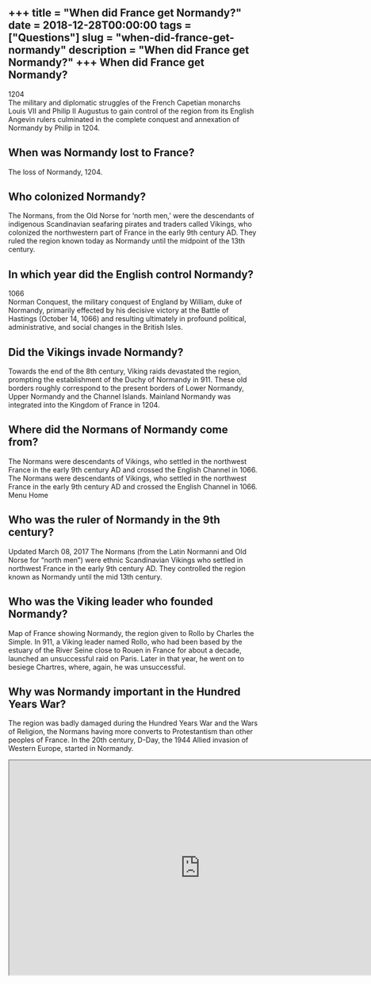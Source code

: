+++
title = "When did France get Normandy?"
date = 2018-12-28T00:00:00
tags = ["Questions"]
slug = "when-did-france-get-normandy"
description = "When did France get Normandy?"
+++
When did France get Normandy?
-----------------------------

1204  
The military and diplomatic struggles of the French Capetian monarchs Louis VII and Philip II Augustus to gain control of the region from its English Angevin rulers culminated in the complete conquest and annexation of Normandy by Philip in 1204.

When was Normandy lost to France?
---------------------------------

The loss of Normandy, 1204.

Who colonized Normandy?
-----------------------

The Normans, from the Old Norse for ‘north men,’ were the descendants of indigenous Scandinavian seafaring pirates and traders called Vikings, who colonized the northwestern part of France in the early 9th century AD. They ruled the region known today as Normandy until the midpoint of the 13th century.

In which year did the English control Normandy?
-----------------------------------------------

1066  
Norman Conquest, the military conquest of England by William, duke of Normandy, primarily effected by his decisive victory at the Battle of Hastings (October 14, 1066) and resulting ultimately in profound political, administrative, and social changes in the British Isles.

Did the Vikings invade Normandy?
--------------------------------

Towards the end of the 8th century, Viking raids devastated the region, prompting the establishment of the Duchy of Normandy in 911. These old borders roughly correspond to the present borders of Lower Normandy, Upper Normandy and the Channel Islands. Mainland Normandy was integrated into the Kingdom of France in 1204.

Where did the Normans of Normandy come from?
--------------------------------------------

The Normans were descendants of Vikings, who settled in the northwest France in the early 9th century AD and crossed the English Channel in 1066. The Normans were descendants of Vikings, who settled in the northwest France in the early 9th century AD and crossed the English Channel in 1066. Menu Home

Who was the ruler of Normandy in the 9th century?
-------------------------------------------------

Updated March 08, 2017 The Normans (from the Latin Normanni and Old Norse for “north men”) were ethnic Scandinavian Vikings who settled in northwest France in the early 9th century AD. They controlled the region known as Normandy until the mid 13th century.

Who was the Viking leader who founded Normandy?
-----------------------------------------------

Map of France showing Normandy, the region given to Rollo by Charles the Simple. In 911, a Viking leader named Rollo, who had been based by the estuary of the River Seine close to Rouen in France for about a decade, launched an unsuccessful raid on Paris. Later in that year, he went on to besiege Chartres, where, again, he was unsuccessful.

Why was Normandy important in the Hundred Years War?
----------------------------------------------------

The region was badly damaged during the Hundred Years War and the Wars of Religion, the Normans having more converts to Protestantism than other peoples of France. In the 20th century, D-Day, the 1944 Allied invasion of Western Europe, started in Normandy.

<iframe allow="accelerometer; autoplay; clipboard-write; encrypted-media; gyroscope; picture-in-picture" allowfullscreen="" class="__youtube_prefs__  epyt-is-override  no-lazyload" data-no-lazy="1" data-origheight="433" data-origwidth="770" data-skipgform_ajax_framebjll="" height="433" id="_ytid_85892" loading="lazy" src="https://www.youtube.com/embed/qLnGd3rc_Fo?enablejsapi=1&autoplay=0&cc_load_policy=0&cc_lang_pref=&iv_load_policy=1&loop=0&modestbranding=0&rel=1&fs=1&playsinline=0&autohide=2&theme=dark&color=red&controls=1&" title="YouTube player" width="770"></iframe>